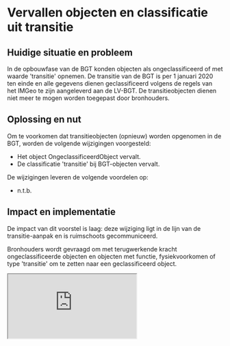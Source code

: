Vervallen objecten en classificatie uit transitie
=================================================

Huidige situatie en probleem
----------------------------

In de opbouwfase van de BGT konden objecten als ongeclassificeerd of met waarde 'transitie' opnemen. De transitie van de BGT is per 1 januari 2020 ten einde en alle gegevens dienen geclassificeerd volgens de regels van het IMGeo te zijn aangeleverd aan de LV-BGT. De transitieobjecten dienen niet meer te mogen worden toegepast door bronhouders.

Oplossing en nut
----------------

Om te voorkomen dat transitieobjecten (opnieuw) worden opgenomen in de BGT, worden de
volgende wijzigingen voorgesteld:

-   Het object OngeclassificeerdObject vervalt.
-   De classificatie 'transitie' bij BGT-objecten vervalt.

De wijzigingen leveren de volgende voordelen op:

-   n.t.b.

Impact en implementatie
-----------------------

De impact van dit voorstel is laag: deze wijziging ligt in de lijn van de
transitie-aanpak en is ruimschoots gecommuniceerd.

Bronhouders wordt gevraagd om met terugwerkende kracht ongeclassificeerde objecten en objecten met functie, fysiekvoorkomen of type 'transitie' om te zetten naar een geclassificeerd object.

<iframe src="https://imgeo22.gewoongoedegeodata.nl/?view=vervallen-transitie" class="view"></iframe>
